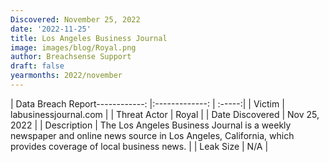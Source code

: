 ```yaml
---
Discovered: November 25, 2022
date: '2022-11-25'
title: Los Angeles Business Journal
image: images/blog/Royal.png
author: Breachsense Support
draft: false
yearmonths: 2022/november
---
```


| Data Breach Report------------:     |:-------------:    | :-----:|
| Victim      | labusinessjournal.com      | 
| Threat Actor      | Royal      | 
| Date Discovered      | Nov 25, 2022      | 
| Description      | The Los Angeles Business Journal is a weekly newspaper and online news source in Los Angeles, California, which provides coverage of local business news.      | 
| Leak Size      | N/A      | 

